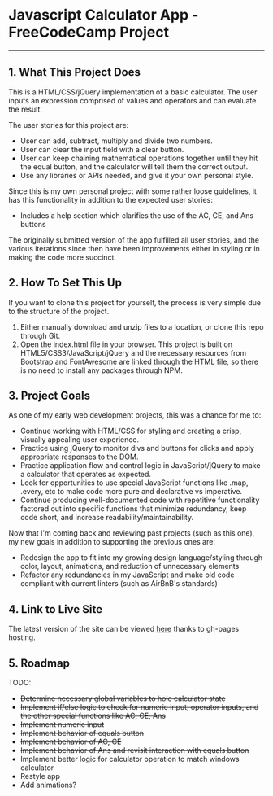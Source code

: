 # Javascript Calculator App - FreeCodeCamp Project
---
## 1. What This Project Does
This is a HTML/CSS/jQuery implementation of a basic calculator. The user inputs an expression comprised of values and operators and can evaluate the result.

The user stories for this project are:

* User can add, subtract, multiply and divide two numbers.
* User can clear the input field with a clear button.
* User can keep chaining mathematical operations together until they hit the equal button, and the calculator will tell them the correct output.
* Use any libraries or APIs needed, and give it your own personal style.

Since this is my own personal project with some rather loose guidelines, it has this functionality in addition to the expected user stories:

* Includes a help section which clarifies the use of the AC, CE, and Ans buttons

The originally submitted version of the app fulfilled all user stories, and the various iterations since then have been improvements either in styling or in making the code more succinct.

## 2. How To Set This Up
If you want to clone this project for yourself, the process is very simple due to the structure of the project.

1. Either manually download and unzip files to a location, or clone this repo through Git.
2. Open the index.html file in your browser. This project is built on HTML5/CSS3/JavaScript/jQuery and the necessary resources from Bootstrap and FontAwesome are linked through the HTML file, so there is no need to install any packages through NPM.

## 3. Project Goals
As one of my early web development projects, this was a chance for me to:

* Continue working with HTML/CSS for styling and creating a crisp, visually appealing user experience.
* Practice using jQuery to monitor divs and buttons for clicks and apply appropriate responses to the DOM.
* Practice application flow and control logic in JavaScript/jQuery to make a calculator that operates as expected.
* Look for opportunities to use special JavaScript functions like .map, .every, etc to make code more pure and declarative vs imperative.
* Continue producing well-documented code with repetitive functionality factored out into specific functions that minimize redundancy, keep code short, and increase readability/maintainability.

Now that I'm coming back and reviewing past projects (such as this one), my new goals in addition to supporting the previous ones are:

* Redesign the app to fit into my growing design language/styling through color, layout, animations, and reduction of unnecessary elements
* Refactor any redundancies in my JavaScript and make old code compliant with current linters (such as AirBnB's standards)

## 4. Link to Live Site
The latest version of the site can be viewed [here](https://stern-shawn.github.io/FCC-JSCalulator/) thanks to gh-pages hosting.

## 5. Roadmap
TODO:

* ~~Determine necessary global variables to hole calculator state~~
* ~~Implement if/else logic to check for numeric input, operator inputs, and the other special functions like AC, CE, Ans~~
* ~~Implement numeric input~~
* ~~Implement behavior of equals button~~
* ~~Implement behavior of AC, CE~~
* ~~Implement behavior of Ans and revisit interaction with equals button~~
* Implement better logic for calculator operation to match windows calculator
* Restyle app
* Add animations?
